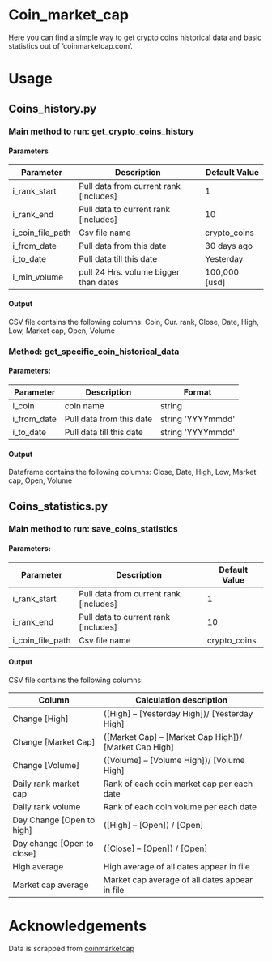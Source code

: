 # Coin_market_cap
Here you can find a simple way to get crypto coins historical data and basic statistics out of ‘coinmarketcap.com’.

# Usage
## Coins_history.py 
### Main method to run: get_crypto_coins_history 
  
  #### Parameters
  
  | Parameter |	Description	| Default Value
  | --- | --- | --- |
  | i_rank_start |	Pull data from current rank [includes] |	1
  | i_rank_end |	Pull data to current rank [includes]	| 10
  | i_coin_file_path |	Csv file name	| crypto_coins
  | i_from_date |	Pull data from this date | 30 days ago
  | i_to_date	|Pull data till this date	| Yesterday
  | i_min_volume | pull 24 Hrs. volume bigger than dates |100,000 [usd]

  #### Output
  CSV file contains the following columns: Coin, Cur. rank, Close, Date, High, Low, Market cap, Open, Volume

### Method: get_specific_coin_historical_data
  
  #### Parameters:
 
  | Parameter |	Description	| Format
  | --- | --- | --- |
  | i_coin | coin name | string
  | i_from_date | Pull data from this date | string 'YYYYmmdd'
  | i_to_date | Pull data till this date | string 'YYYYmmdd'
  
  #### Output
  Dataframe contains the following columns: Close, Date, High, Low, Market cap, Open, Volume
    
## Coins_statistics.py
### Main method to run: save_coins_statistics 
 
  #### Parameters:
  
  Parameter |	Description	| Default Value
  | --- | --- | --- |
  | i_rank_start |	Pull data from current rank [includes] |	1
  | i_rank_end |	Pull data to current rank [includes]	| 10
  | i_coin_file_path |	Csv file name	| crypto_coins
 
#### Output
CSV file contains the following columns:

| Column | Calculation description
| --- | --- | 
| Change [High] | ([High] – [Yesterday High])/ [Yesterday High]
| Change [Market Cap] | ([Market Cap] – [Market Cap High])/ [Market Cap High]
| Change [Volume] | ([Volume] – [Volume High])/ [Volume High]
| Daily rank market cap | Rank of each coin market cap per each date
| Daily rank volume | Rank of each coin volume per each date
| Day Change [Open to high] | ([High] – [Open]) / [Open]
| Day change [Open to close] | ([Close] – [Open]) / [Open]
| High average	| High average of all dates appear in file
| Market cap average | Market cap average of all dates appear in file


# Acknowledgements

Data is scrapped from [coinmarketcap](https://coinmarketcap.com/)


